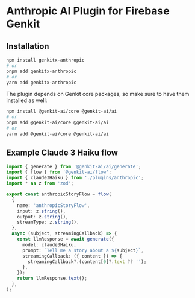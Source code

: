 # Anthropic AI Plugin for Firebase Genkit

## Installation

```bash
npm install genkitx-anthropic
# or
pnpm add genkitx-anthropic
# or
yarn add genkitx-anthropic
```

The plugin depends on Genkit core packages, so make sure to have them installed as well:

```bash
npm install @genkit-ai/core @genkit-ai/ai
# or
pnpm add @genkit-ai/core @genkit-ai/ai
# or
yarn add @genkit-ai/core @genkit-ai/ai
```

## Example Claude 3 Haiku flow

```ts
import { generate } from '@genkit-ai/ai/generate';
import { flow } from '@genkit-ai/flow';
import { claude3Haiku } from './plugins/anthropic';
import * as z from 'zod';

export const anthropicStoryFlow = flow(
  {
    name: 'anthropicStoryFlow',
    input: z.string(),
    output: z.string(),
    streamType: z.string(),
  },
  async (subject, streamingCallback) => {
    const llmResponse = await generate({
      model: claude3Haiku,
      prompt: `Tell me a story about a ${subject}`,
      streamingCallback: ({ content }) => {
        streamingCallback?.(content[0]?.text ?? '');
      },
    });
    return llmResponse.text();
  },
);
```
